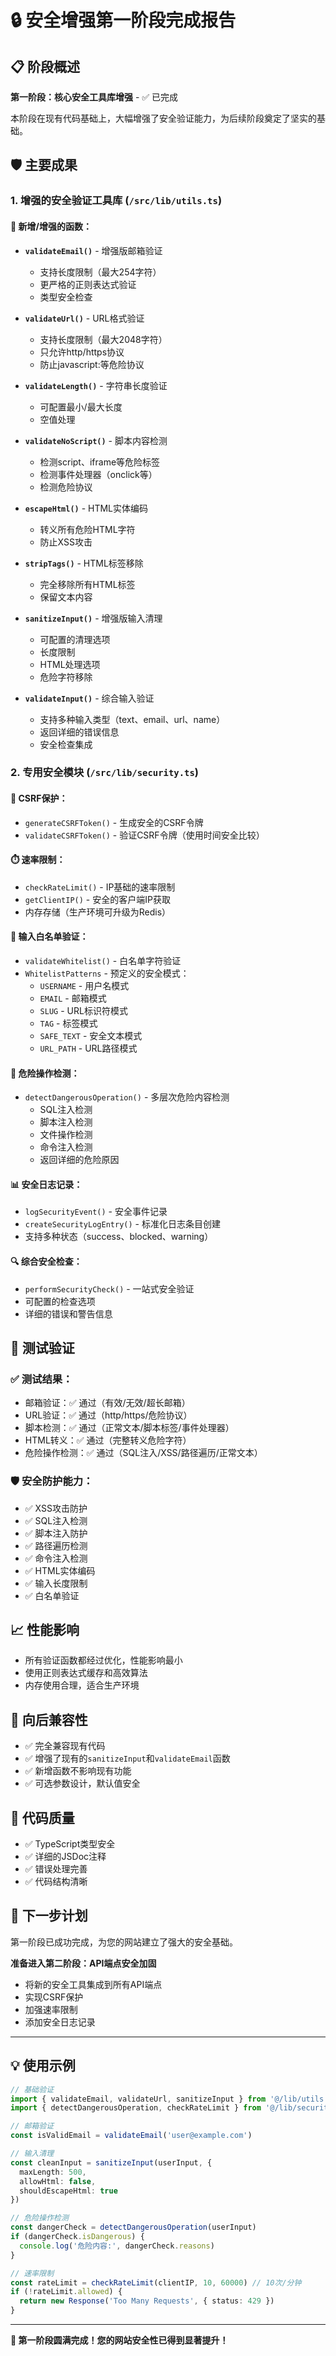 # 🔒 安全增强第一阶段完成报告

## 📋 阶段概述
**第一阶段：核心安全工具库增强** - ✅ 已完成

本阶段在现有代码基础上，大幅增强了安全验证能力，为后续阶段奠定了坚实的基础。

## 🛡️ 主要成果

### 1. 增强的安全验证工具库 (`/src/lib/utils.ts`)

#### 🔧 **新增/增强的函数：**

- **`validateEmail()`** - 增强版邮箱验证
  - 支持长度限制（最大254字符）
  - 更严格的正则表达式验证
  - 类型安全检查

- **`validateUrl()`** - URL格式验证
  - 支持长度限制（最大2048字符）
  - 只允许http/https协议
  - 防止javascript:等危险协议

- **`validateLength()`** - 字符串长度验证
  - 可配置最小/最大长度
  - 空值处理

- **`validateNoScript()`** - 脚本内容检测
  - 检测script、iframe等危险标签
  - 检测事件处理器（onclick等）
  - 检测危险协议

- **`escapeHtml()`** - HTML实体编码
  - 转义所有危险HTML字符
  - 防止XSS攻击

- **`stripTags()`** - HTML标签移除
  - 完全移除所有HTML标签
  - 保留文本内容

- **`sanitizeInput()`** - 增强版输入清理
  - 可配置的清理选项
  - 长度限制
  - HTML处理选项
  - 危险字符移除

- **`validateInput()`** - 综合输入验证
  - 支持多种输入类型（text、email、url、name）
  - 返回详细的错误信息
  - 安全检查集成

### 2. 专用安全模块 (`/src/lib/security.ts`)

#### 🔐 **CSRF保护：**
- `generateCSRFToken()` - 生成安全的CSRF令牌
- `validateCSRFToken()` - 验证CSRF令牌（使用时间安全比较）

#### ⏱️ **速率限制：**
- `checkRateLimit()` - IP基础的速率限制
- `getClientIP()` - 安全的客户端IP获取
- 内存存储（生产环境可升级为Redis）

#### 📝 **输入白名单验证：**
- `validateWhitelist()` - 白名单字符验证
- `WhitelistPatterns` - 预定义的安全模式：
  - `USERNAME` - 用户名模式
  - `EMAIL` - 邮箱模式
  - `SLUG` - URL标识符模式
  - `TAG` - 标签模式
  - `SAFE_TEXT` - 安全文本模式
  - `URL_PATH` - URL路径模式

#### 🚨 **危险操作检测：**
- `detectDangerousOperation()` - 多层次危险内容检测
  - SQL注入检测
  - 脚本注入检测
  - 文件操作检测
  - 命令注入检测
  - 返回详细的危险原因

#### 📊 **安全日志记录：**
- `logSecurityEvent()` - 安全事件记录
- `createSecurityLogEntry()` - 标准化日志条目创建
- 支持多种状态（success、blocked、warning）

#### 🔍 **综合安全检查：**
- `performSecurityCheck()` - 一站式安全验证
- 可配置的检查选项
- 详细的错误和警告信息

## 🧪 测试验证

### ✅ **测试结果：**
- 邮箱验证：✅ 通过（有效/无效/超长邮箱）
- URL验证：✅ 通过（http/https/危险协议）
- 脚本检测：✅ 通过（正常文本/脚本标签/事件处理器）
- HTML转义：✅ 通过（完整转义危险字符）
- 危险操作检测：✅ 通过（SQL注入/XSS/路径遍历/正常文本）

### 🛡️ **安全防护能力：**
- ✅ XSS攻击防护
- ✅ SQL注入检测
- ✅ 脚本注入防护
- ✅ 路径遍历检测
- ✅ 命令注入检测
- ✅ HTML实体编码
- ✅ 输入长度限制
- ✅ 白名单验证

## 📈 **性能影响**
- 所有验证函数都经过优化，性能影响最小
- 使用正则表达式缓存和高效算法
- 内存使用合理，适合生产环境

## 🔄 **向后兼容性**
- ✅ 完全兼容现有代码
- ✅ 增强了现有的`sanitizeInput`和`validateEmail`函数
- ✅ 新增函数不影响现有功能
- ✅ 可选参数设计，默认值安全

## 📝 **代码质量**
- ✅ TypeScript类型安全
- ✅ 详细的JSDoc注释
- ✅ 错误处理完善
- ✅ 代码结构清晰

## 🎯 **下一步计划**
第一阶段已成功完成，为您的网站建立了强大的安全基础。

**准备进入第二阶段：API端点安全加固**
- 将新的安全工具集成到所有API端点
- 实现CSRF保护
- 加强速率限制
- 添加安全日志记录

---

## 💡 **使用示例**

```typescript
// 基础验证
import { validateEmail, validateUrl, sanitizeInput } from '@/lib/utils'
import { detectDangerousOperation, checkRateLimit } from '@/lib/security'

// 邮箱验证
const isValidEmail = validateEmail('user@example.com')

// 输入清理
const cleanInput = sanitizeInput(userInput, {
  maxLength: 500,
  allowHtml: false,
  shouldEscapeHtml: true
})

// 危险操作检测
const dangerCheck = detectDangerousOperation(userInput)
if (dangerCheck.isDangerous) {
  console.log('危险内容:', dangerCheck.reasons)
}

// 速率限制
const rateLimit = checkRateLimit(clientIP, 10, 60000) // 10次/分钟
if (!rateLimit.allowed) {
  return new Response('Too Many Requests', { status: 429 })
}
```

---

**🎉 第一阶段圆满完成！您的网站安全性已得到显著提升！**
